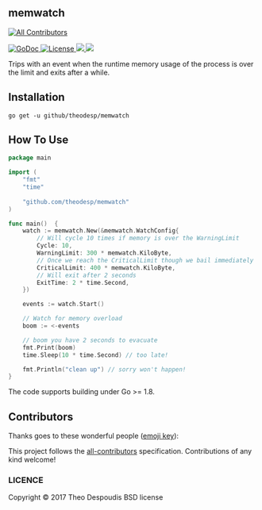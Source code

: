 memwatch
---
[![All Contributors](https://img.shields.io/badge/all_contributors-0-orange.svg?style=flat-square)](#contributors)

<a href="https://godoc.org/github.com/theodesp/memwatch">
<img src="https://godoc.org/github.com/theodesp/memwatch?status.svg" alt="GoDoc">
</a>

<a href="https://opensource.org/licenses/MIT" rel="nofollow">
<img src="https://img.shields.io/github/license/mashape/apistatus.svg" alt="License"/>
</a>

<a href="https://travis-ci.org/theodesp/memwatch" rel="nofollow">
<img src="https://travis-ci.org/theodesp/memwatch.svg?branch=master" />
</a>

<a href="https://codecov.io/gh/theodesp/memwatch">
  <img src="https://codecov.io/gh/theodesp/memwatch/branch/master/graph/badge.svg" />
</a>

Trips with an event when the runtime memory usage of the process is over the limit and exits after a while.

## Installation

```
go get -u github/theodesp/memwatch
```

## How To Use

```go
package main

import (
	"fmt"
	"time"
	
	"github.com/theodesp/memwatch"
)

func main()  {
	watch := memwatch.New(&memwatch.WatchConfig{
		// Will cycle 10 times if memory is over the WarningLimit
		Cycle: 10,
		WarningLimit: 300 * memwatch.KiloByte,
		// Once we reach the CriticalLimit though we bail immediately
		CriticalLimit: 400 * memwatch.KiloByte,
		// Will exit after 2 seconds
		ExitTime: 2 * time.Second,
	})

	events := watch.Start()

	// Watch for memory overload
	boom := <-events

	// boom you have 2 seconds to evacuate
	fmt.Print(boom)
	time.Sleep(10 * time.Second) // too late!

	fmt.Println("clean up") // sorry won't happen!
}

```

The code supports building under Go >= 1.8.

## Contributors
Thanks goes to these wonderful people ([emoji key](https://github.com/kentcdodds/all-contributors#emoji-key)):

<!-- ALL-CONTRIBUTORS-LIST:START - Do not remove or modify this section -->
<!-- prettier-ignore -->
<!-- ALL-CONTRIBUTORS-LIST:END -->

This project follows the [all-contributors](https://github.com/kentcdodds/all-contributors) specification. Contributions of any kind welcome!

### LICENCE

Copyright © 2017 Theo Despoudis BSD license
